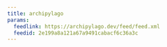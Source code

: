 ```yaml
---
title: archipylago
params:
  feedlink: https://archipylago.dev/feed/feed.xml
  feedid: 2e199a8a121a67a9491cabacf6c36a3c
---
```

